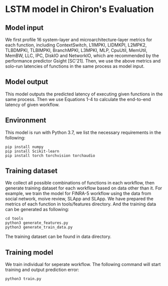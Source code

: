 # LSTM model in Chiron's Evaluation
## Model input
We first profile 16 system-layer and microarchitecture-layer metrics for each function, including ContextSwitch, L1IMPKI, LIDMKPI, L2MPK2, TLBDMPKI, TLBIMPKI, BranchMPKI, L3MPKI, MLP, CpuUtil, MemUtil, MemBW, LLC, IPC, DiskIO and NetworkIO, which are recommended by the performance predictor Gsight [SC'21]. Then, we use the above metrics and solo-run latencies of functions in the same process as model input. 

## Model output
This model outputs the predicted latency of executing given functions in the same process. 
Then we use Equations 1-4 to calculate the end-to-end latency of given workflow.

## Environment

This model is run with Python 3.7, we list the necessary requirements in the following:

```
pip install numpy
pip install Scikit-learn
pip install torch torchvision torchaudio
```

## Training dataset
We collect all possible combinations of functions in each workflow, then generate training dataset for each workflow based on data other than it. For example, we train the model for FINRA-5 workflow using the data from social network, moive review, SLApp and SLApp. 
We have prepared the metrics of each function in tools/features directory. And the training data can be generated as following:
```
cd tools
python3 generate_features.py
python3 generate_train_data.py
```
The training dataset can be found in data directory.

## Training model
We train individual for seperate workflow. The following command will start training and output prediction error:
```
python3 train.py
```
